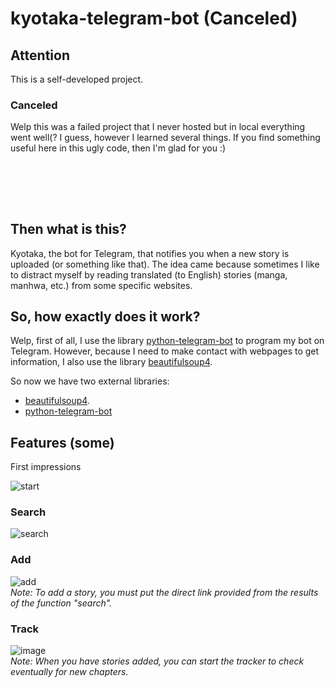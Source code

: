 # kyotaka-telegram-bot (Canceled)

## Attention

This is a self-developed project.

### Canceled
Welp this was a failed project that I never hosted but in local everything went well(? I guess, however I learned several things. 
If you find something useful here in this ugly code, then I'm glad for you :)

<br><br>
---  

## Then what is this?

Kyotaka, the bot for Telegram, that notifies you when a new story is uploaded (or something like that). The idea came because sometimes I like to distract myself by reading translated (to English) stories (manga, manhwa, etc.) from some specific websites.  

## So, how exactly does it work?

Welp, first of all, I use the library [python-telegram-bot][tg-bot-library] to program my bot on Telegram. However, because I need to make contact with webpages to get information, I also use the library [beautifulsoup4][bs4-library].  

So now we have two external libraries:  
* [beautifulsoup4][bs4-library].
* [python-telegram-bot][tg-bot-library]

## Features (some)
First impressions  

![start](https://user-images.githubusercontent.com/76603397/167233018-a2f6eea0-958d-46e6-9a0d-cfcb1145590e.png)  

### Search
![search](https://user-images.githubusercontent.com/76603397/167233130-ca2f2fb9-d042-49d4-a8c9-7fb1de9a0b35.png)  

### Add
![add](https://user-images.githubusercontent.com/76603397/167233213-30e875a6-8e1e-4c85-b601-939a679f5832.png)  
_Note: To add a story, you must put the direct link provided from the results of the function "search"._

### Track
![image](https://user-images.githubusercontent.com/76603397/167233360-781fbe4e-77d5-48d4-b6be-8663230bb336.png)  
_Note: When you have stories added, you can start the tracker to check eventually for new chapters._


[bs4-library]: https://beautiful-soup-4.readthedocs.io/en/latest/
[tg-bot-library]: https://github.com/python-telegram-bot/python-telegram-bot
